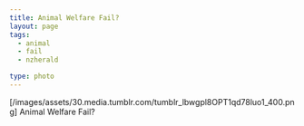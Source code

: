 ```yaml
---
title: Animal Welfare Fail?
layout: page
tags:
  - animal
  - fail
  - nzherald

type: photo
---
```


[/images/assets/30.media.tumblr.com/tumblr_lbwgpl8OPT1qd78luo1_400.png]
Animal Welfare Fail?


